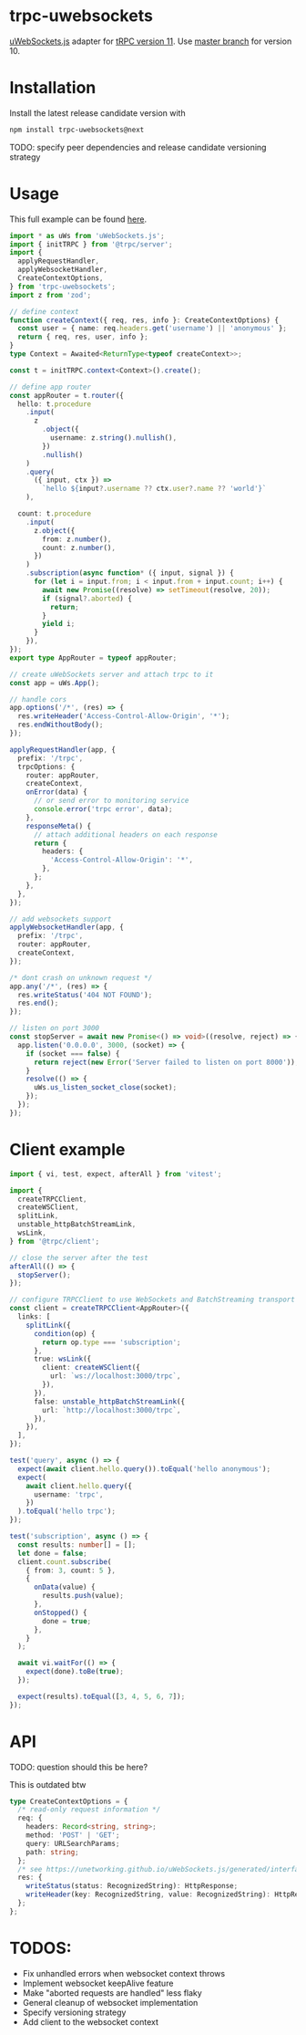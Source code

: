 # trpc-uwebsockets

[uWebSockets.js](https://github.com/uNetworking/uWebSockets.js) adapter for [tRPC version 11](https://trpc.io/). Use [master branch](https://github.com/romanzy313/trpc-uwebsockets/tree/master) for version 10.

# Installation

Install the latest release candidate version with

```bash
npm install trpc-uwebsockets@next
```

TODO: specify peer dependencies and release candidate versioning strategy

# Usage

This full example can be found [here](/src/readme.spec.ts).

```ts
import * as uWs from 'uWebSockets.js';
import { initTRPC } from '@trpc/server';
import {
  applyRequestHandler,
  applyWebsocketHandler,
  CreateContextOptions,
} from 'trpc-uwebsockets';
import z from 'zod';

// define context
function createContext({ req, res, info }: CreateContextOptions) {
  const user = { name: req.headers.get('username') || 'anonymous' };
  return { req, res, user, info };
}
type Context = Awaited<ReturnType<typeof createContext>>;

const t = initTRPC.context<Context>().create();

// define app router
const appRouter = t.router({
  hello: t.procedure
    .input(
      z
        .object({
          username: z.string().nullish(),
        })
        .nullish()
    )
    .query(
      ({ input, ctx }) =>
        `hello ${input?.username ?? ctx.user?.name ?? 'world'}`
    ),

  count: t.procedure
    .input(
      z.object({
        from: z.number(),
        count: z.number(),
      })
    )
    .subscription(async function* ({ input, signal }) {
      for (let i = input.from; i < input.from + input.count; i++) {
        await new Promise((resolve) => setTimeout(resolve, 20));
        if (signal?.aborted) {
          return;
        }
        yield i;
      }
    }),
});
export type AppRouter = typeof appRouter;

// create uWebSockets server and attach trpc to it
const app = uWs.App();

// handle cors
app.options('/*', (res) => {
  res.writeHeader('Access-Control-Allow-Origin', '*');
  res.endWithoutBody();
});

applyRequestHandler(app, {
  prefix: '/trpc',
  trpcOptions: {
    router: appRouter,
    createContext,
    onError(data) {
      // or send error to monitoring service
      console.error('trpc error', data);
    },
    responseMeta() {
      // attach additional headers on each response
      return {
        headers: {
          'Access-Control-Allow-Origin': '*',
        },
      };
    },
  },
});

// add websockets support
applyWebsocketHandler(app, {
  prefix: '/trpc',
  router: appRouter,
  createContext,
});

/* dont crash on unknown request */
app.any('/*', (res) => {
  res.writeStatus('404 NOT FOUND');
  res.end();
});

// listen on port 3000
const stopServer = await new Promise<() => void>((resolve, reject) => {
  app.listen('0.0.0.0', 3000, (socket) => {
    if (socket === false) {
      return reject(new Error('Server failed to listen on port 8000'));
    }
    resolve(() => {
      uWs.us_listen_socket_close(socket);
    });
  });
});
```

# Client example

```ts
import { vi, test, expect, afterAll } from 'vitest';

import {
  createTRPCClient,
  createWSClient,
  splitLink,
  unstable_httpBatchStreamLink,
  wsLink,
} from '@trpc/client';

// close the server after the test
afterAll(() => {
  stopServer();
});

// configure TRPCClient to use WebSockets and BatchStreaming transport
const client = createTRPCClient<AppRouter>({
  links: [
    splitLink({
      condition(op) {
        return op.type === 'subscription';
      },
      true: wsLink({
        client: createWSClient({
          url: `ws://localhost:3000/trpc`,
        }),
      }),
      false: unstable_httpBatchStreamLink({
        url: `http://localhost:3000/trpc`,
      }),
    }),
  ],
});

test('query', async () => {
  expect(await client.hello.query()).toEqual('hello anonymous');
  expect(
    await client.hello.query({
      username: 'trpc',
    })
  ).toEqual('hello trpc');
});

test('subscription', async () => {
  const results: number[] = [];
  let done = false;
  client.count.subscribe(
    { from: 3, count: 5 },
    {
      onData(value) {
        results.push(value);
      },
      onStopped() {
        done = true;
      },
    }
  );

  await vi.waitFor(() => {
    expect(done).toBe(true);
  });

  expect(results).toEqual([3, 4, 5, 6, 7]);
});
```


# API

TODO: question should this be here?

This is outdated btw

```typescript
type CreateContextOptions = {
  /* read-only request information */
  req: {
    headers: Record<string, string>;
    method: 'POST' | 'GET';
    query: URLSearchParams;
    path: string;
  };
  /* see https://unetworking.github.io/uWebSockets.js/generated/interfaces/HttpResponse.html */
  res: {
    writeStatus(status: RecognizedString): HttpResponse;
    writeHeader(key: RecognizedString, value: RecognizedString): HttpResponse;
  };
};
```

# TODOS:
 - Fix unhandled errors when websocket context throws
 - Implement websocket keepAlive feature
 - Make "aborted requests are handled" less flaky
 - General cleanup of websocket implementation
 - Specify versioning strategy
 - Add client to the websocket context
